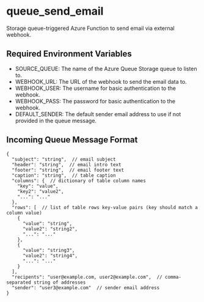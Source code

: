 # queue_send_email

Storage queue-triggered Azure Function to send email via external webhook.

## Required Environment Variables
- SOURCE_QUEUE: The name of the Azure Queue Storage queue to listen to.
- WEBHOOK_URL: The URL of the webhook to send the email data to.
- WEBHOOK_USER: The username for basic authentication to the webhook.
- WEBHOOK_PASS: The password for basic authentication to the webhook.
- DEFAULT_SENDER: The default sender email address to use if not provided in the queue message.

## Incoming Queue Message Format

```json5
{
  "subject": "string",  // email subject
  "header": "string",  // email intro text
  "footer": "string",  // email footer text
  "caption": "string",  // table caption
  "columns": {  // dictionary of table column names
    "key": "value",
    "key2": "value2",
    "...": "..."
  },
  "rows": [  // list of table rows key-value pairs (key should match a column value)
    {
      "value": "string",
      "value2": "string2",
      "...": "..."
    },
    {
      "value": "string3",
      "value2": "string4",
      "...": "..."
    }
  ],
  "recipents": "user@example.com, user2@example.com",  // comma-separated string of addresses
  "sender": "user3@example.com"  // sender email address
}
```